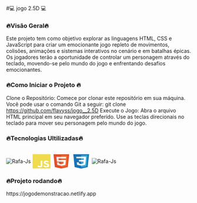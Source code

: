 #💻 jogo 2.5D 💻

<h3>🔥Visão Geral🔥</h3>

Este projeto tem como objetivo explorar as linguagens HTML, CSS e JavaScript para criar um emocionante jogo repleto de movimentos, colisões, animações e sistemas interativos no cenário e em batalhas épicas. Os jogadores terão a oportunidade de controlar um personagem através do teclado, movendo-se pelo mundo do jogo e enfrentando desafios emocionantes.

<h3>🔥Como Iniciar o Projeto 🔥</h3>

Clone o Repositório: Comece por clonar este repositório em sua máquina. Você pode usar o comando Git a seguir:
git clone https://github.com/flavyss/jogo__2.5D
Execute o Jogo: Abra o arquivo HTML principal em seu navegador preferido. Use as teclas direcionais no teclado para mover seu personagem pelo mundo do jogo.

<h3>🔥Tecnologias Ultilizadas🔥</h3>

 <div style="display: inline_block"><br>
  <img align="center" alt="Rafa-Js" height="40" width="50" src="https://cdn.jsdelivr.net/gh/devicons/devicon/icons/php/php-original.svg" />
    <img align="center" alt="Rafa-Js" height="40" width="50" src="https://raw.githubusercontent.com/devicons/devicon/master/icons/javascript/javascript-plain.svg">   
  <img align="center" alt="Rafa-HTML" height="40" width="50" src="https://raw.githubusercontent.com/devicons/devicon/master/icons/html5/html5-original.svg">
  <img align="center" alt="Rafa-CSS" height="40" width="50" src="https://raw.githubusercontent.com/devicons/devicon/master/icons/css3/css3-original.svg">
    <img align="center" alt="Rafa-Js" height="40" width="50" src="https://cdn.jsdelivr.net/gh/devicons/devicon/icons/mysql/mysql-original-wordmark.svg" />

</div>
<h3>🔥Projeto rodando🔥</h3>
https://jogodemonstracao.netlify.app

